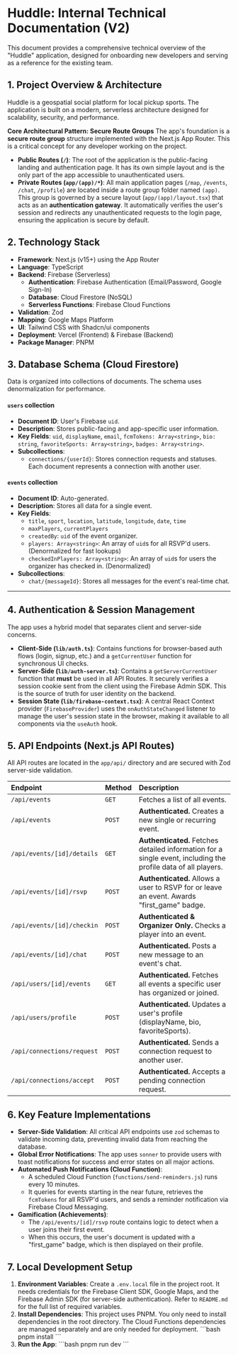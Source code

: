 # Huddle: Internal Technical Documentation (V2)

This document provides a comprehensive technical overview of the "Huddle" application, designed for onboarding new developers and serving as a reference for the existing team.

## 1. Project Overview & Architecture

Huddle is a geospatial social platform for local pickup sports. The application is built on a modern, serverless architecture designed for scalability, security, and performance.

**Core Architectural Pattern: Secure Route Groups**
The app's foundation is a **secure route group** structure implemented with the Next.js App Router. This is a critical concept for any developer working on the project.

-   **Public Routes (`/`)**: The root of the application is the public-facing landing and authentication page. It has its own simple layout and is the only part of the app accessible to unauthenticated users.
-   **Private Routes (`app/(app)/*`)**: All main application pages (`/map`, `/events`, `/chat`, `/profile`) are located inside a route group folder named `(app)`. This group is governed by a secure layout (`app/(app)/layout.tsx`) that acts as an **authentication gateway**. It automatically verifies the user's session and redirects any unauthenticated requests to the login page, ensuring the application is secure by default.

## 2. Technology Stack

*   **Framework**: Next.js (v15+) using the App Router
*   **Language**: TypeScript
*   **Backend**: Firebase (Serverless)
    *   **Authentication**: Firebase Authentication (Email/Password, Google Sign-In)
    *   **Database**: Cloud Firestore (NoSQL)
    *   **Serverless Functions**: Firebase Cloud Functions
*   **Validation**: Zod
*   **Mapping**: Google Maps Platform
*   **UI**: Tailwind CSS with Shadcn/ui components
*   **Deployment**: Vercel (Frontend) & Firebase (Backend)
*   **Package Manager**: PNPM

## 3. Database Schema (Cloud Firestore)

Data is organized into collections of documents. The schema uses denormalization for performance.

#### `users` collection
*   **Document ID**: User's Firebase `uid`.
*   **Description**: Stores public-facing and app-specific user information.
*   **Key Fields**: `uid`, `displayName`, `email`, `fcmTokens: Array<string>`, `bio: string`, `favoriteSports: Array<string>`, `badges: Array<string>`.
*   **Subcollections**:
    *   `connections/{userId}`: Stores connection requests and statuses. Each document represents a connection with another user.

#### `events` collection
*   **Document ID**: Auto-generated.
*   **Description**: Stores all data for a single event.
*   **Key Fields**:
    *   `title`, `sport`, `location`, `latitude`, `longitude`, `date`, `time`
    *   `maxPlayers`, `currentPlayers`
    *   `createdBy`: `uid` of the event organizer.
    *   `players: Array<string>`: An array of `uid`s for all RSVP'd users. (Denormalized for fast lookups)
    *   `checkedInPlayers: Array<string>`: An array of `uid`s for users the organizer has checked in. (Denormalized)
*   **Subcollections**:
    *   `chat/{messageId}`: Stores all messages for the event's real-time chat.

---

## 4. Authentication & Session Management

The app uses a hybrid model that separates client and server-side concerns.

*   **Client-Side (`lib/auth.ts`)**: Contains functions for browser-based auth flows (login, signup, etc.) and a `getCurrentUser` function for synchronous UI checks.
*   **Server-Side (`lib/auth-server.ts`)**: Contains a `getServerCurrentUser` function that **must** be used in all API Routes. It securely verifies a session cookie sent from the client using the Firebase Admin SDK. This is the source of truth for user identity on the backend.
*   **Session State (`lib/firebase-context.tsx`)**: A central React Context provider (`FirebaseProvider`) uses the `onAuthStateChanged` listener to manage the user's session state in the browser, making it available to all components via the `useAuth` hook.

## 5. API Endpoints (Next.js API Routes)

All API routes are located in the `app/api/` directory and are secured with Zod server-side validation.

| Endpoint | Method | Description |
| :--- | :--- | :--- |
| `/api/events` | `GET` | Fetches a list of all events. |
| `/api/events` | `POST` | **Authenticated.** Creates a new single or recurring event. |
| `/api/events/[id]/details` | `GET` | **Authenticated.** Fetches detailed information for a single event, including the profile data of all players. |
| `/api/events/[id]/rsvp` | `POST` | **Authenticated.** Allows a user to RSVP for or leave an event. Awards "first_game" badge. |
| `/api/events/[id]/checkin` | `POST` | **Authenticated & Organizer Only.** Checks a player into an event. |
| `/api/events/[id]/chat` | `POST` | **Authenticated.** Posts a new message to an event's chat. |
| `/api/users/[id]/events`| `GET` | **Authenticated.** Fetches all events a specific user has organized or joined. |
| `/api/users/profile`| `POST` | **Authenticated.** Updates a user's profile (displayName, bio, favoriteSports). |
| `/api/connections/request`| `POST` | **Authenticated.** Sends a connection request to another user. |
| `/api/connections/accept`| `POST` | **Authenticated.** Accepts a pending connection request. |


## 6. Key Feature Implementations

*   **Server-Side Validation**: All critical API endpoints use `zod` schemas to validate incoming data, preventing invalid data from reaching the database.
*   **Global Error Notifications**: The app uses `sonner` to provide users with toast notifications for success and error states on all major actions.
*   **Automated Push Notifications (Cloud Function)**:
    *   A scheduled Cloud Function (`functions/send-reminders.js`) runs every 10 minutes.
    *   It queries for events starting in the near future, retrieves the `fcmTokens` for all RSVP'd users, and sends a reminder notification via Firebase Cloud Messaging.
*   **Gamification (Achievements)**:
    *   The `/api/events/[id]/rsvp` route contains logic to detect when a user joins their first event.
    *   When this occurs, the user's document is updated with a "first_game" badge, which is then displayed on their profile.

## 7. Local Development Setup

1.  **Environment Variables**: Create a `.env.local` file in the project root. It needs credentials for the Firebase Client SDK, Google Maps, and the Firebase Admin SDK (for server-side authentication). Refer to `README.md` for the full list of required variables.
2.  **Install Dependencies**: This project uses PNPM. You only need to install dependencies in the root directory. The Cloud Functions dependencies are managed separately and are only needed for deployment.
    \`\`\`bash
    pnpm install
    \`\`\`
3.  **Run the App**:
    \`\`\`bash
    pnpm run dev
    \`\`\`
